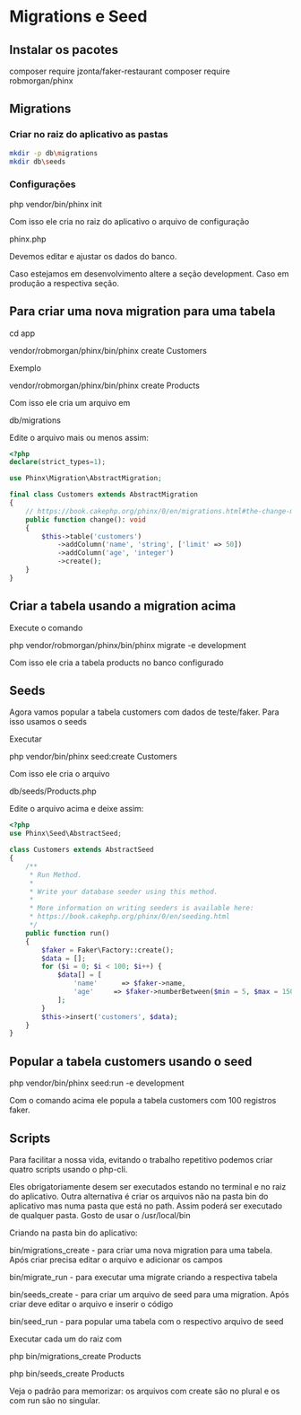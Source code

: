 # Migrations e Seed

## Instalar os pacotes

composer require jzonta/faker-restaurant
composer require robmorgan/phinx

## Migrations

### Criar no raiz do aplicativo as pastas
```bash
mkdir -p db\migrations
mkdir db\seeds
```
### Configurações

php vendor/bin/phinx init

Com isso ele cria no raiz do aplicativo o arquivo de configuração

phinx.php

Devemos editar e ajustar os dados do banco.

Caso estejamos em desenvolvimento altere a seção development. Caso em produção a respectiva seção.

## Para criar uma nova migration para uma tabela

cd app

vendor/robmorgan/phinx/bin/phinx create Customers

Exemplo

vendor/robmorgan/phinx/bin/phinx create Products

Com isso ele cria um arquivo em

db/migrations

Edite o arquivo mais ou menos assim:

```php
<?php
declare(strict_types=1);

use Phinx\Migration\AbstractMigration;

final class Customers extends AbstractMigration
{
	// https://book.cakephp.org/phinx/0/en/migrations.html#the-change-method
    public function change(): void
    {
		$this->table('customers')
		    ->addColumn('name', 'string', ['limit' => 50])
		    ->addColumn('age', 'integer')
		    ->create();
    }
}
```

## Criar a tabela usando a migration acima

Execute o comando

php vendor/robmorgan/phinx/bin/phinx migrate -e development

Com isso ele cria a tabela products no banco configurado


## Seeds

Agora vamos popular a tabela customers com dados de teste/faker. Para isso usamos o seeds

Executar

php vendor/bin/phinx seed:create Customers

Com isso ele cria o arquivo

db/seeds/Products.php

Edite o arquivo acima e deixe assim:
```php
<?php
use Phinx\Seed\AbstractSeed;

class Customers extends AbstractSeed
{
    /**
     * Run Method.
     *
     * Write your database seeder using this method.
     *
     * More information on writing seeders is available here:
     * https://book.cakephp.org/phinx/0/en/seeding.html
     */
    public function run()
    {
        $faker = Faker\Factory::create();
        $data = [];
        for ($i = 0; $i < 100; $i++) {
            $data[] = [
                'name'      => $faker->name,
                'age'     => $faker->numberBetween($min = 5, $max = 150)
            ];
        }
        $this->insert('customers', $data);
    }
}
```
## Popular a tabela customers usando o seed

php vendor/bin/phinx seed:run -e development

Com o comando acima ele popula a tabela customers com 100 registros faker.


## Scripts

Para facilitar a nossa vida, evitando o trabalho repetitivo podemos criar quatro scripts usando o php-cli.

Eles obrigatoriamente desem ser executados estando no terminal e no raiz do aplicativo.
Outra alternativa é criar os arquivos não na pasta bin do aplicativo mas numa pasta que está no path. Assim poderá ser executado de qualquer pasta. Gosto de usar o /usr/local/bin

Criando na pasta bin do aplicativo:

bin/migrations_create - para criar uma nova migration para uma tabela. Após criar precisa editar o arquivo e adicionar os campos

bin/migrate_run - para executar uma migrate criando a respectiva tabela

bin/seeds_create - para criar um arquivo de seed para uma migration. Após criar deve editar o arquivo e inserir o código

bin/seed_run - para popular uma tabela com o respectivo arquivo de seed


Executar cada um do raiz com

php bin/migrations_create Products

php bin/seeds_create Products

Veja o padrão para memorizar: os arquivos com create são no plural e os com run são no singular.




